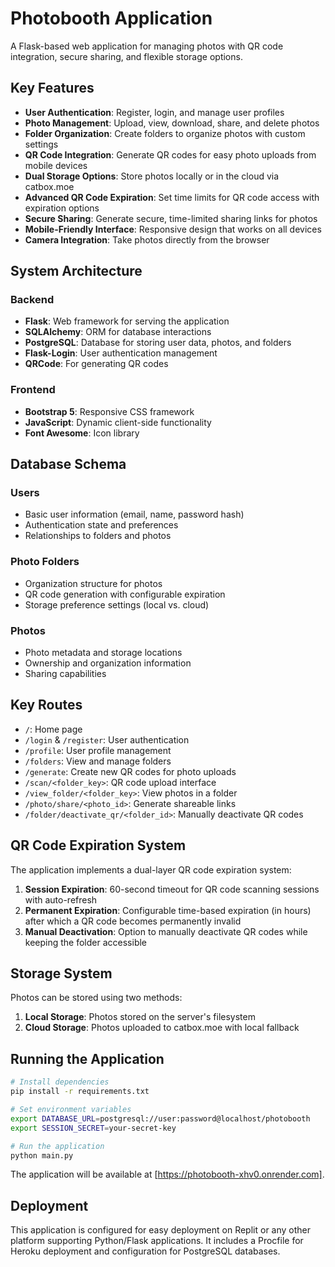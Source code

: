 # Photobooth Application

A Flask-based web application for managing photos with QR code integration, secure sharing, and flexible storage options.

## Key Features

- **User Authentication**: Register, login, and manage user profiles
- **Photo Management**: Upload, view, download, share, and delete photos
- **Folder Organization**: Create folders to organize photos with custom settings
- **QR Code Integration**: Generate QR codes for easy photo uploads from mobile devices
- **Dual Storage Options**: Store photos locally or in the cloud via catbox.moe
- **Advanced QR Code Expiration**: Set time limits for QR code access with expiration options
- **Secure Sharing**: Generate secure, time-limited sharing links for photos
- **Mobile-Friendly Interface**: Responsive design that works on all devices
- **Camera Integration**: Take photos directly from the browser

## System Architecture

### Backend
- **Flask**: Web framework for serving the application
- **SQLAlchemy**: ORM for database interactions
- **PostgreSQL**: Database for storing user data, photos, and folders
- **Flask-Login**: User authentication management
- **QRCode**: For generating QR codes

### Frontend
- **Bootstrap 5**: Responsive CSS framework
- **JavaScript**: Dynamic client-side functionality
- **Font Awesome**: Icon library

## Database Schema

### Users
- Basic user information (email, name, password hash)
- Authentication state and preferences
- Relationships to folders and photos

### Photo Folders
- Organization structure for photos
- QR code generation with configurable expiration
- Storage preference settings (local vs. cloud)

### Photos
- Photo metadata and storage locations
- Ownership and organization information
- Sharing capabilities

## Key Routes

- `/`: Home page
- `/login` & `/register`: User authentication
- `/profile`: User profile management
- `/folders`: View and manage folders
- `/generate`: Create new QR codes for photo uploads
- `/scan/<folder_key>`: QR code upload interface
- `/view_folder/<folder_key>`: View photos in a folder
- `/photo/share/<photo_id>`: Generate shareable links
- `/folder/deactivate_qr/<folder_id>`: Manually deactivate QR codes

## QR Code Expiration System

The application implements a dual-layer QR code expiration system:

1. **Session Expiration**: 60-second timeout for QR code scanning sessions with auto-refresh
2. **Permanent Expiration**: Configurable time-based expiration (in hours) after which a QR code becomes permanently invalid
3. **Manual Deactivation**: Option to manually deactivate QR codes while keeping the folder accessible

## Storage System

Photos can be stored using two methods:

1. **Local Storage**: Photos stored on the server's filesystem
2. **Cloud Storage**: Photos uploaded to catbox.moe with local fallback

## Running the Application

```bash
# Install dependencies
pip install -r requirements.txt

# Set environment variables
export DATABASE_URL=postgresql://user:password@localhost/photobooth
export SESSION_SECRET=your-secret-key

# Run the application
python main.py
```

The application will be available at [https://photobooth-xhv0.onrender.com].

## Deployment

This application is configured for easy deployment on Replit or any other platform supporting Python/Flask applications. It includes a Procfile for Heroku deployment and configuration for PostgreSQL databases.
